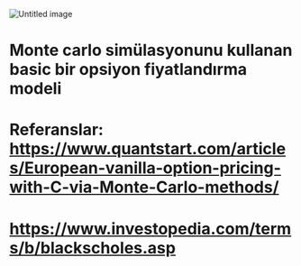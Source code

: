 ![Untitled image](https://github.com/user-attachments/assets/a1432fec-5c6a-4ab0-8136-36bd66a5b7a5)


# Monte carlo simülasyonunu kullanan basic bir opsiyon fiyatlandırma modeli
# Referanslar: https://www.quantstart.com/articles/European-vanilla-option-pricing-with-C-via-Monte-Carlo-methods/
# https://www.investopedia.com/terms/b/blackscholes.asp
